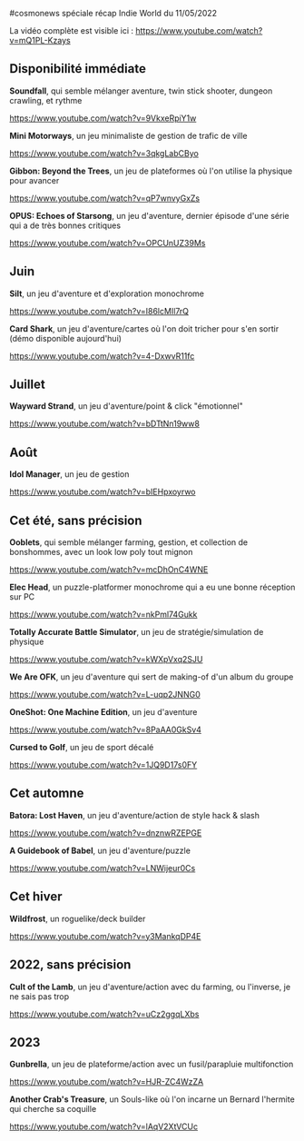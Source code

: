 #cosmonews spéciale récap Indie World du 11/05/2022

La vidéo complète est visible ici : https://www.youtube.com/watch?v=mQ1PL-Kzays

## Disponibilité immédiate

**Soundfall**, qui semble mélanger aventure, twin stick shooter, dungeon crawling, et rythme

https://www.youtube.com/watch?v=9VkxeRpiY1w

**Mini Motorways**, un jeu minimaliste de gestion de trafic de ville

https://www.youtube.com/watch?v=3qkgLabCByo

**Gibbon: Beyond the Trees**, un jeu de plateformes où l'on utilise la physique pour avancer

https://www.youtube.com/watch?v=qP7wnvyGxZs

**OPUS: Echoes of Starsong**, un jeu d'aventure, dernier épisode d'une série qui a de très bonnes critiques

https://www.youtube.com/watch?v=OPCUnUZ39Ms

## Juin

**Silt**, un jeu d'aventure et d'exploration monochrome

https://www.youtube.com/watch?v=I86lcMIl7rQ

**Card Shark**, un jeu d'aventure/cartes où l'on doit tricher pour s'en sortir (démo disponible aujourd'hui)

https://www.youtube.com/watch?v=4-DxwvR11fc

## Juillet

**Wayward Strand**, un jeu d'aventure/point & click "émotionnel"

https://www.youtube.com/watch?v=bDTtNn19ww8

## Août

**Idol Manager**, un jeu de gestion

https://www.youtube.com/watch?v=bIEHpxoyrwo

## Cet été, sans précision

**Ooblets**, qui semble mélanger farming, gestion, et collection de bonshommes, avec un look low poly tout mignon

https://www.youtube.com/watch?v=mcDhOnC4WNE

**Elec Head**, un puzzle-platformer monochrome qui a eu une bonne réception sur PC

https://www.youtube.com/watch?v=nkPml74Gukk

**Totally Accurate Battle Simulator**, un jeu de stratégie/simulation de physique

https://www.youtube.com/watch?v=kWXpVxq2SJU

**We Are OFK**, un jeu d'aventure qui sert de making-of d'un album du groupe

https://www.youtube.com/watch?v=L-uqp2JNNG0

**OneShot: One Machine Edition**, un jeu d'aventure

https://www.youtube.com/watch?v=8PaAA0GkSv4

**Cursed to Golf**, un jeu de sport décalé

https://www.youtube.com/watch?v=1JQ9D17s0FY

## Cet automne

**Batora: Lost Haven**, un jeu d'aventure/action de style hack & slash

https://www.youtube.com/watch?v=dnznwRZEPGE

**A Guidebook of Babel**, un jeu d'aventure/puzzle

https://www.youtube.com/watch?v=LNWijeur0Cs

## Cet hiver

**Wildfrost**, un roguelike/deck builder

https://www.youtube.com/watch?v=y3MankqDP4E

## 2022, sans précision

**Cult of the Lamb**, un jeu d'aventure/action avec du farming, ou l'inverse, je ne sais pas trop

https://www.youtube.com/watch?v=uCz2ggqLXbs

## 2023

**Gunbrella**, un jeu de plateforme/action avec un fusil/parapluie multifonction

https://www.youtube.com/watch?v=HJR-ZC4WzZA

**Another Crab's Treasure**, un Souls-like où l'on incarne un Bernard l'hermite qui cherche sa coquille

https://www.youtube.com/watch?v=lAqV2XtVCUc

